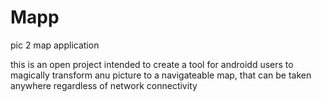 Mapp
====

pic 2 map application 


this is an open project intended to create a tool for androidd users to 
magically transform anu picture to a navigateable map, that can be taken anywhere
regardless of network connectivity 
